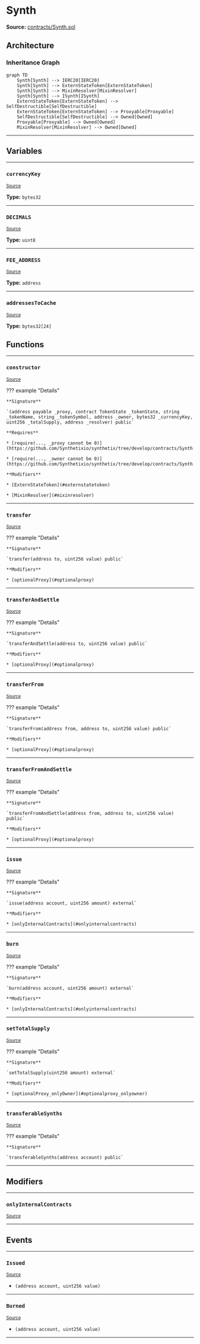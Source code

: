 # Synth

**Source:** [contracts/Synth.sol](https://github.com/Synthetixio/synthetix/tree/develop/contracts/Synth.sol)

## Architecture

### Inheritance Graph

```mermaid
graph TD
    Synth[Synth] --> IERC20[IERC20]
    Synth[Synth] --> ExternStateToken[ExternStateToken]
    Synth[Synth] --> MixinResolver[MixinResolver]
    Synth[Synth] --> ISynth[ISynth]
    ExternStateToken[ExternStateToken] --> SelfDestructible[SelfDestructible]
    ExternStateToken[ExternStateToken] --> Proxyable[Proxyable]
    SelfDestructible[SelfDestructible] --> Owned[Owned]
    Proxyable[Proxyable] --> Owned[Owned]
    MixinResolver[MixinResolver] --> Owned[Owned]
```

---

## Variables

---

### `currencyKey`
<sub>[Source](https://github.com/Synthetixio/synthetix/tree/develop/contracts/Synth.sol#L22)</sub>

**Type:** `bytes32`

---

### `DECIMALS`
<sub>[Source](https://github.com/Synthetixio/synthetix/tree/develop/contracts/Synth.sol#L24)</sub>

**Type:** `uint8`

---

### `FEE_ADDRESS`
<sub>[Source](https://github.com/Synthetixio/synthetix/tree/develop/contracts/Synth.sol#L27)</sub>

**Type:** `address`

---

### `addressesToCache`
<sub>[Source](https://github.com/Synthetixio/synthetix/tree/develop/contracts/Synth.sol#L37)</sub>

**Type:** `bytes32[24]`

## Functions

---

### `constructor`
<sub>[Source](https://github.com/Synthetixio/synthetix/tree/develop/contracts/Synth.sol#L47)</sub>

??? example "Details"

    **Signature**

    `(address payable _proxy, contract TokenState _tokenState, string _tokenName, string _tokenSymbol, address _owner, bytes32 _currencyKey, uint256 _totalSupply, address _resolver) public`

    **Requires**

    * [require(..., _proxy cannot be 0)](https://github.com/Synthetixio/synthetix/tree/develop/contracts/Synth.sol#L61)

    * [require(..., _owner cannot be 0)](https://github.com/Synthetixio/synthetix/tree/develop/contracts/Synth.sol#L62)

    **Modifiers**

    * [ExternStateToken](#externstatetoken)

    * [MixinResolver](#mixinresolver)

---

### `transfer`
<sub>[Source](https://github.com/Synthetixio/synthetix/tree/develop/contracts/Synth.sol#L69)</sub>

??? example "Details"

    **Signature**

    `transfer(address to, uint256 value) public`

    **Modifiers**

    * [optionalProxy](#optionalproxy)

---

### `transferAndSettle`
<sub>[Source](https://github.com/Synthetixio/synthetix/tree/develop/contracts/Synth.sol#L85)</sub>

??? example "Details"

    **Signature**

    `transferAndSettle(address to, uint256 value) public`

    **Modifiers**

    * [optionalProxy](#optionalproxy)

---

### `transferFrom`
<sub>[Source](https://github.com/Synthetixio/synthetix/tree/develop/contracts/Synth.sol#L103)</sub>

??? example "Details"

    **Signature**

    `transferFrom(address from, address to, uint256 value) public`

    **Modifiers**

    * [optionalProxy](#optionalproxy)

---

### `transferFromAndSettle`
<sub>[Source](https://github.com/Synthetixio/synthetix/tree/develop/contracts/Synth.sol#L113)</sub>

??? example "Details"

    **Signature**

    `transferFromAndSettle(address from, address to, uint256 value) public`

    **Modifiers**

    * [optionalProxy](#optionalproxy)

---

### `issue`
<sub>[Source](https://github.com/Synthetixio/synthetix/tree/develop/contracts/Synth.sol#L159)</sub>

??? example "Details"

    **Signature**

    `issue(address account, uint256 amount) external`

    **Modifiers**

    * [onlyInternalContracts](#onlyinternalcontracts)

---

### `burn`
<sub>[Source](https://github.com/Synthetixio/synthetix/tree/develop/contracts/Synth.sol#L165)</sub>

??? example "Details"

    **Signature**

    `burn(address account, uint256 amount) external`

    **Modifiers**

    * [onlyInternalContracts](#onlyinternalcontracts)

---

### `setTotalSupply`
<sub>[Source](https://github.com/Synthetixio/synthetix/tree/develop/contracts/Synth.sol#L186)</sub>

??? example "Details"

    **Signature**

    `setTotalSupply(uint256 amount) external`

    **Modifiers**

    * [optionalProxy_onlyOwner](#optionalproxy_onlyowner)

---

### `transferableSynths`
<sub>[Source](https://github.com/Synthetixio/synthetix/tree/develop/contracts/Synth.sol#L217)</sub>

??? example "Details"

    **Signature**

    `transferableSynths(address account) public`

---

## Modifiers

---

### `onlyInternalContracts`
<sub>[Source](https://github.com/Synthetixio/synthetix/tree/develop/contracts/Synth.sol#L251)</sub>

---

## Events

---

### `Issued`
<sub>[Source](https://github.com/Synthetixio/synthetix/tree/develop/contracts/Synth.sol#L265)</sub>

- `(address account, uint256 value)`

---

### `Burned`
<sub>[Source](https://github.com/Synthetixio/synthetix/tree/develop/contracts/Synth.sol#L272)</sub>

- `(address account, uint256 value)`

---


